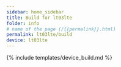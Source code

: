 ```yaml
---
sidebar: home_sidebar
title: Build for lt03lte
folder: info
# name of the page (/{{permalink}}.html)
permalink: lt03lte/build
device: lt03lte
---
```

{% include templates/device_build.md %}
